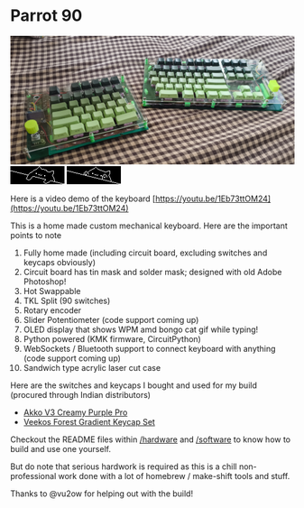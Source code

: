# Parrot 90

![Parrot90](./images/parrot90.jpg)
![BongoCatSlow](./images/bongo-cat-slow.gif)
![BongoCatFast](./images/bongo-cat-fast.gif)

Here is a video demo of the keyboard
[https://youtu.be/1Eb73ttOM24](https://youtu.be/1Eb73ttOM24)

This is a home made custom mechanical keyboard. Here are the important points to note
1. Fully home made (including circuit board, excluding switches and keycaps obviously)
2. Circuit board has tin mask and solder mask; designed with old Adobe Photoshop!
3. Hot Swappable
4. TKL Split (90 switches)
5. Rotary encoder
6. Slider Potentiometer (code support coming up)
7. OLED display that shows WPM amd bongo cat gif while typing!
8. Python powered (KMK firmware, CircuitPython)
9. WebSockets / Bluetooth support to connect keyboard with anything (code support coming up)
10. Sandwich type acrylic laser cut case

Here are the switches and keycaps I bought and used for my build (procured through Indian distributors)
* [Akko V3 Creamy Purple Pro](https://en.akkogear.com/product/akko-v3-creamy-purple-pro-switch/)
* [Veekos Forest Gradient Keycap Set](https://www.veekos.com/product/veekos-forest-gradient-keycap-set-135-key/)

Checkout the README files within [/hardware](./hardware/) and [/software](./software/) to know how to build and use one yourself.

But do note that serious hardwork is required as this is a chill non-professional work done with a lot of homebrew / make-shift tools and stuff.

Thanks to @vu2ow for helping out with the build!